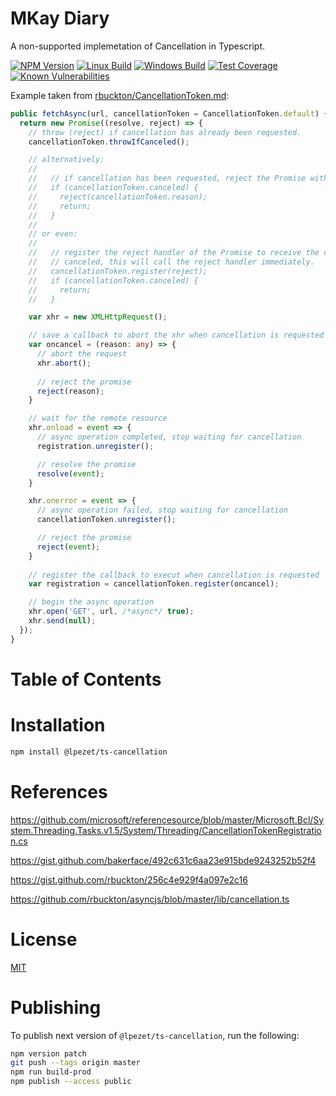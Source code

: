 # MKay Diary

A non-supported implemetation of Cancellation in Typescript.

[![NPM Version][npm-image]][npm-url]
[![Linux Build][travis-image]][travis-url]
[![Windows Build][appveyor-image]][appveyor-url]
[![Test Coverage][coveralls-image]][coveralls-url]
[![Known Vulnerabilities][vulnerabilities-image]][vulnerabilities-url]

Example taken from [rbuckton/CancellationToken.md](https://gist.github.com/rbuckton/256c4e929f4a097e2c16):

```typescript
public fetchAsync(url, cancellationToken = CancellationToken.default) {
  return new Promise((resolve, reject) => {
    // throw (reject) if cancellation has already been requested.
    cancellationToken.throwIfCanceled();

    // alternatively:
    //
    //   // if cancellation has been requested, reject the Promise with the reason for cancellation.
    //   if (cancellationToken.canceled) {
    //     reject(cancellationToken.reason);
    //     return; 
    //   }
    //
    // or even:
    //
    //   // register the reject handler of the Promise to receive the cancellation signal. If the source is already
    //   // canceled, this will call the reject handler immediately.
    //   cancellationToken.register(reject); 
    //   if (cancellationToken.canceled) {
    //     return;
    //   }

    var xhr = new XMLHttpRequest();

    // save a callback to abort the xhr when cancellation is requested
    var oncancel = (reason: any) => {
      // abort the request
      xhr.abort();
      
      // reject the promise
      reject(reason);
    }

    // wait for the remote resource
    xhr.onload = event => {
      // async operation completed, stop waiting for cancellation
      registration.unregister();

      // resolve the promise
      resolve(event);
    }

    xhr.onerror = event => {
      // async operation failed, stop waiting for cancellation
      cancellationToken.unregister();

      // reject the promise
      reject(event);
    }
    
    // register the callback to execut when cancellation is requested
    var registration = cancellationToken.register(oncancel);

    // begin the async operation
    xhr.open('GET', url, /*async*/ true);
    xhr.send(null);
  });
}
```

# Table of Contents

<!-- START doctoc generated TOC please keep comment here to allow auto update -->
<!-- DON'T EDIT THIS SECTION, INSTEAD RE-RUN doctoc TO UPDATE -->
<!-- END doctoc generated TOC please keep comment here to allow auto update -->

# Installation

```bash
npm install @lpezet/ts-cancellation
```

# References

https://github.com/microsoft/referencesource/blob/master/Microsoft.Bcl/System.Threading.Tasks.v1.5/System/Threading/CancellationTokenRegistration.cs

https://gist.github.com/bakerface/492c631c6aa23e915bde9243252b52f4

https://gist.github.com/rbuckton/256c4e929f4a097e2c16

https://github.com/rbuckton/asyncjs/blob/master/lib/cancellation.ts

# License

[MIT](LICENSE)


[npm-image]: https://badge.fury.io/js/%40lpezet%2Fts-cancellation.svg
[npm-url]: https://npmjs.com/package/@lpezet/ts-cancellation
[travis-image]: https://www.travis-ci.com/lpezet/ts-cancellation.svg?branch=master
[travis-url]: https://www.travis-ci.com/github/lpezet/ts-cancellation
[coveralls-image]: https://coveralls.io/repos/github/lpezet/ts-cancellation/badge.svg?branch=master
[coveralls-url]: https://coveralls.io/github/lpezet/ts-cancellation?branch=master
[appveyor-image]: https://ci.appveyor.com/api/projects/status/hxkr7yml7qhi9jo8?svg=true
[appveyor-url]: https://ci.appveyor.com/project/lpezet/ts-cancellation
[vulnerabilities-image]: https://snyk.io/test/github/lpezet/ts-cancellation/badge.svg
[vulnerabilities-url]: https://snyk.io/test/github/lpezet/ts-cancellation

# Publishing

To publish next version of `@lpezet/ts-cancellation`, run the following:

```bash
npm version patch
git push --tags origin master
npm run build-prod
npm publish --access public
```
